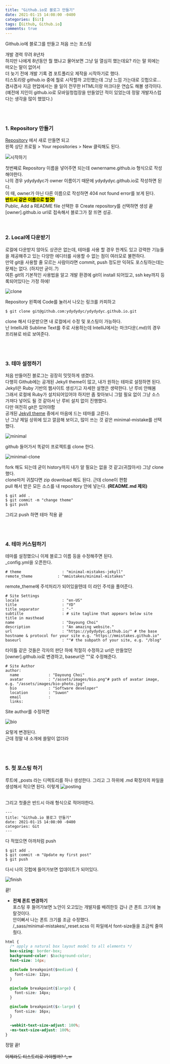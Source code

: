 ```yaml
---
title: "Github.io로 블로그 만들기"
date: 2021-01-15 14:08:00 -0400
categories: [Git]
tags: [Github, Github.io]
comments: true
---
```


Github.io에 블로그를 만들고 처음 쓰는 포스팅  
  
개발 경력 무려 8년차  
하지만 나에게 8년동안 뭘 했냐고 물어보면 그냥 일 열심히 했는데요? 라는 말 외에는 떠오는 말이 없어서  
더 늦기 전에 개발 기록 겸 포트폴리오 제작을 시작하기로 했다.   
티스토리랑 github.io 중에 뭘로 시작할까 고민했는데 그냥 느낌 가는대로 깃헙으로...  
겸사겸사 지금 현업에서는 쓸 일이 전무한 HTML이랑 마크다운 연습도 해볼 생각이다.  
(예전에 지인이 github.io로 모바일청첩장을 만들었던 적이 있었는데 정말 개발자스럽다는 생각을 많이 했었다.)  
  
<br>
<br>


### 1. Repository 만들기  
[Repository](https://github.com/new) 에서 새로 만들면 되고  
왼쪽 상단 프로필 > Your repositories > New 클릭해도 된다.  

![시작하기](https://user-images.githubusercontent.com/77476913/104692858-03558780-574c-11eb-9feb-37cc73d7a96b.PNG)  

첫번째로 Repository 이름을 넣어주면 되는데 ownername.github.io 형식으로 작성해야한다.  
나의 경우 ydydydyc가 owner 이름이기 때문에 ydydydyc.github.io로 작성하면 된다.  
이 때, owner가 아닌 다른 이름으로 작성하면 404 not found error를 보게 된다.  
**<mark style='background-color: "ffdce0'>반드시 같은 이름으로 할것!</mark>**  
Public, Add a README file 선택한 후 Create repository를 선택하면 생성 끝  
[owner].github.io url로 접속해서 블로그가 잘 뜨면 성공.  
<br>
<br>
  
### 2. Local에 다운받기
로컬에 다운받지 않아도 상관은 없는데, 테마를 사용 할 경우 한계도 있고 강력한 기능들을 제공해주고 있는 다양한 에디터를 사용할 수 없는 점이 여러모로 불편하다.  
만약 git을 사용할 줄 모르는 사람이라면 commit, push 정도만 익혀도 포스팅하는데는 문제는 없다. (하지만 굳이..?)  
여튼 git의 기본적인 사용법을 알고 개발 환경에 git이 install 되어있고, ssh key까지 등록되어있다는 가정 하에!  

![clone](https://user-images.githubusercontent.com/77476913/104693252-b0c89b00-574c-11eb-9556-daad3008787f.PNG)  

Repository 왼쪽에 Code를 눌러서 나오는 링크를 카피하고

```
$ git clone git@github.com:ydydydyc/ydydydyc.github.io.git
```
clone 해서 다운받으면 내 로컬에서 수정 및 포스팅이 가능하다.  
난 IntelliJ와 Sublime Text를 주로 사용하는데 IntelliJ에서는 마크다운(.md)의 경우 프리뷰로 바로 보여준다.

<br>
<br>

### 3. 테마 설정하기
처음 만들어진 블로그는 굉장히 밋밋하게 생겼다.  
다행히 Github에는 공개된 Jekyll theme이 많고, 내가 원하는 테마로 설정하면 된다.  
Jekyll은 Ruby 기반의 웹사이트 생성기고 자세한 설명은 생략한다. 난 루비 안해봄  
그래서 로컬에 Ruby가 설치되어있어야 하지만 좀 찾아보니 그럴 필요 없이 그냥 소스 가져다 넣어도 될 것 같아서 난 루비 설치 없이 진행했다.  
다만 여전히 git은 있어야함  
공개된 [Jekyll theme](https://github.com/topics/jekyll-theme) 중에서 마음에 드는 테마를 고른다.  
난 그냥 제일 상위에 있고 깔끔해 보이고, 많이 쓰는 것 같은 minimal-mistake를 선택했다.  

![minimal](https://user-images.githubusercontent.com/77476913/104693248-ae664100-574c-11eb-8d38-5ebb4835d9d0.PNG)  

github 들어가서 똑같이 프로젝트를 clone 한다.

![minimal-clone](https://user-images.githubusercontent.com/77476913/104693249-af976e00-574c-11eb-83cc-030d0bc107d3.PNG)

fork 해도 되는데 굳이 history까지 내가 알 필요는 없을 것 같고(귀찮아서) 그냥 clone했다.  
clone마저 귀찮다면 zip download 해도 된다. 근데 clone이 편함  
pull 해서 받은 모든 소스를 내 repository 안에 넣는다. **(README.md 제외)**  
```
$ git add .
$ git commit -m "change theme"
$ git push
```
그리고 push 하면 테마 적용 끝

<br>
<br>

### 4. 테마 커스텀하기 
테마를 설정했으니 이제 블로그 이름 등을 수정해주면 된다.  
_config.yml을 오픈한다. 

````
# theme                  : "minimal-mistakes-jekyll"
remote_theme           : "mmistakes/minimal-mistakes"
````

remote_theme에 주석처리가 되어있을텐데 이 라인 주석을 풀어준다.

```
# Site Settings
locale                   : "en-US"
title                    : "YD"
title_separator          : "-"
subtitle                 : # site tagline that appears below site title in masthead
name                     : "Dayoung Choi"
description              : "An amazing website."
url                      : "https://ydydydyc.github.io/" # the base hostname & protocol for your site e.g. "https://mmistakes.github.io"
baseurl                  : ""# the subpath of your site, e.g. "/blog"
```
타이틀 같은 것들은 각자의 판단 하에 적절히 수정하고
url은 만들었던 [owner].github.io로 변경하고, baseurl은 ""로 수정해준다.
```
# Site Author
author:
  name             : "Dayoung Choi"
  avatar           : "/assets/images/bio.png"# path of avatar image, e.g. "/assets/images/bio-photo.jpg"
  bio              : "Software developer"
  location         : "Suwon"
  email            :
  links:
```
Site author를 수정하면

![bio](https://user-images.githubusercontent.com/77476913/104698273-72cf7500-5754-11eb-80cc-c785b520c7db.PNG)

요렇게 변경된다.  
근데 정말 내 소개에 쓸말이 없더라  

<br>
<br>

### 5. 첫 포스팅 하기
루트에 _posts 라는 디렉토리를 하나 생성한다.
그리고 그 하위에 .md 확장자의 파일을 생성해서 적으면 된다. 이렇게
![posting](https://user-images.githubusercontent.com/77476913/104698766-32bcc200-5755-11eb-9854-b78b4b09f72c.PNG)  
<br>

그리고 첫줄은 반드시 아래 형식으로 적어야한다.
```
---
title: "Github.io 블로그 만들기"
date: 2021-01-15 14:08:00 -0400
categories: Git
---
```
다 적었으면 아까처럼 push
```
$ git add .
$ git commit -m "Update my first post"
$ git push
```

다시 나의 깃헙에 들어가보면 업데이트가 되어있다. 

![finish](https://user-images.githubusercontent.com/77476913/104699100-947d2c00-5755-11eb-9d38-8c5be45dce30.PNG)

끝!


+ **전체 폰트 변경하기**  
포스팅 후 들어가보면 노안이 오고있는 개발자를 배려한듯 겁나 큰 폰트 크기에 놀랄것이다.  
  안이뻐서 나는 폰트 크기를 조금 수정했다.  
  /_sass/minimal-mistakes/_reset.scss
  이 파일에서 font-size들을 조금씩 줄여줬다.

```css
html {
  /* apply a natural box layout model to all elements */
  box-sizing: border-box;
  background-color: $background-color;
  font-size: 14px;

  @include breakpoint($medium) {
    font-size: 12px;
  }

  @include breakpoint($large) {
    font-size: 14px;
  }

  @include breakpoint($x-large) {
    font-size: 16px;
  }

  -webkit-text-size-adjust: 100%;
  -ms-text-size-adjust: 100%;
}

```

정말 끝!  
<br>
~~이제라도 티스토리로 가야할까? ^_ㅠ~~

